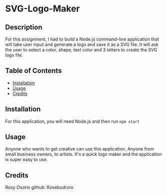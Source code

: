 # SVG-Logo-Maker

## Description

For this assignment, I had to build a Node.js command-line application that will take user input and generate a logo and save it as a SVG file. It will ask the user to select a color, shape, text color and 3 letters to create the SVG logo file.

## Table of Contents 

- [Installation](#installation)
- [Usage](#usage)
- [Credits](#credits)


## Installation

For this application, you will need Node.js and then run `npm start`

## Usage

Anyone who wants to get creative can use this application. Anyone from small business owners, to artists. It's a quick logo maker and the application is super easy to use.

## Credits

Roxy Osorio
github: Rosebudroro
